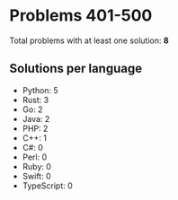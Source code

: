 # Problems 401-500

Total problems with at least one solution: **8**

## Solutions per language

- Python: 5
- Rust: 3
- Go: 2
- Java: 2
- PHP: 2
- C++: 1
- C#: 0
- Perl: 0
- Ruby: 0
- Swift: 0
- TypeScript: 0
